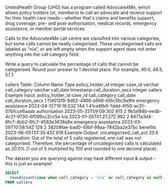 UnitedHealth Group (UHG) has a program called Advocate4Me, which allows policy holders (or, members) to call an advocate and receive support for their health care needs – whether that's claims and benefits support, drug coverage, pre- and post-authorisation, medical records, emergency assistance, or member portal services.

Calls to the Advocate4Me call centre are classified into various categories, but some calls cannot be neatly categorised. These uncategorised calls are labeled as “n/a”, or are left empty when the support agent does not enter anything into the call category field.

Write a query to calculate the percentage of calls that cannot be categorised. Round your answer to 1 decimal place. For example, 45.0, 48.5, 57.7.

callers Table:
Column Name	Type
policy_holder_id	integer
case_id	varchar
call_category	varchar
call_date	timestamp
call_duration_secs	integer
callers Example Input:
policy_holder_id	case_id	call_category	call_date	call_duration_secs
1	f1d012f9-9d02-4966-a968-bf6c5bc9a9fe	emergency assistance	2023-04-13T19:16:53Z	144
1	41ce8fb6-1ddd-4f50-ac31-07bfcce6aaab	authorisation	2023-05-25T09:09:30Z	815
2	9b1af84b-eedb-4c21-9730-6f099cc2cc5e	n/a	2023-01-26T01:21:27Z	992
2	8471a3d4-6fc7-4bb2-9fc7-4583e3638a9e	emergency assistance	2023-03-09T10:58:54Z	128
2	38208fae-bad0-49bf-99aa-7842ba2e37bc	benefits	2023-06-05T07:35:43Z	619
Example Output:
uncategorised_call_pct
20.0
Explanation:
Out of the total of 5 calls registered, one call was not categorised. Therefore, the percentage of uncategorised calls is calculated as 20.0% (1 out of 5 multiplied by 100 and rounded to one decimal place).

The dataset you are querying against may have different input & output - this is just an example!


```sql
SELECT
  round(count(case when call_category = 'n/a' or call_category is null then case_id else null end)::numeric / count(*) * 100, 1) as uncategorised_call_pct
FROM callers
```